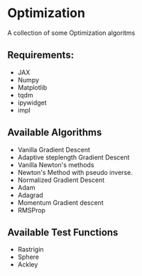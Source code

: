 
# Optimization

A collection of some Optimization algoritms

## Requirements:
* JAX
* Numpy
* Matplotlib
* tqdm
* ipywidget
* impl

## Available Algorithms

* Vanilla Gradient Descent
* Adaptive steplength Gradient Descent
* Vanilla Newton's methods
* Newton's Method with pseudo inverse.
* Normalized Gradient Descent
* Adam
* Adagrad
* Momentum Gradient descent
* RMSProp

## Available Test Functions
* Rastrigin
* Sphere
* Ackley

